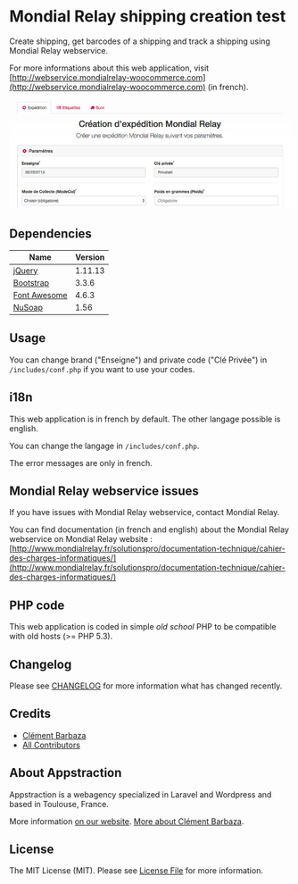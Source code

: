 # Mondial Relay shipping creation test

Create shipping, get barcodes of a shipping and track a shipping using Mondial Relay webservice.

For more informations about this web application, visit [http://webservice.mondialrelay-woocommerce.com](http://webservice.mondialrelay-woocommerce.com) (in french).

![Mondial Relay Webservice](assets/img/screenshot.jpg)

## Dependencies

Name | Version
-----|--------
[jQuery](https://jquery.com/) | 1.11.13
[Bootstrap](http://getbootstrap.com/) | 3.3.6
[Font Awesome](http://fontawesome.io/) | 4.6.3
[NuSoap](https://sourceforge.net/projects/nusoap/) | 1.56 

## Usage

You can change brand ("Enseigne") and private code ("Clé Privée") in ``/includes/conf.php`` if you want to use your codes.

## i18n

This web application is in french by default.
The other langage possible is english. 

You can change the langage in ``/includes/conf.php``.

The error messages are only in french.

## Mondial Relay webservice issues

If you have issues with Mondial Relay webservice, contact Mondial Relay.

You can find documentation (in french and english) about the Mondial Relay webservice on Mondial Relay website : [http://www.mondialrelay.fr/solutionspro/documentation-technique/cahier-des-charges-informatiques/](http://www.mondialrelay.fr/solutionspro/documentation-technique/cahier-des-charges-informatiques/)

## PHP code

This web application is coded in simple *old school* PHP to be compatible with old hosts (>= PHP 5.3).

## Changelog

Please see [CHANGELOG](CHANGELOG.md) for more information what has changed recently.

## Credits

- [Clément Barbaza](https://github.com/cba85)
- [All Contributors](../../contributors)

## About Appstraction

Appstraction is a webagency specialized in Laravel and Wordpress and based in Toulouse, France.

More information [on our website](https://www.appstraction.fr).
[More about Clément Barbaza](http://www.clementbarbaza.com).

## License

The MIT License (MIT). Please see [License File](LICENSE.md) for more information.